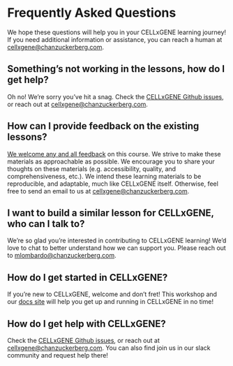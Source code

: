 # Frequently Asked Questions

We hope these questions will help you in your CELLxGENE learning journey! If you need additional information or assistance, you can reach a human at [cellxgene@chanzuckerberg.com](cellxgene@chanzuckerberg.com).

## Something’s not working in the lessons, how do I get help?
Oh no! We’re sorry you’ve hit a snag. Check the [CELLxGENE Github issues](https://github.com/chanzuckerberg/cellxgene/issues), or reach out at [cellxgene@chanzuckerberg.com](cellxgene@chanzuckerberg.com).
 
## How can I provide feedback on the existing lessons?
[We welcome any and all feedback](https://github.com/MaximilianLombardo/cxg-deep-dive-workshop/issues) on this course. We strive to make these materials as approachable as possible. We encourage you to share your thoughts on these materials (e.g. accessibility, quality, and comprehensiveness, etc.). We intend these learning materials to be reproducible, and adaptable, much like CELLxGENE itself. Otherwise, feel free to send an email to us at [cellxgene@chanzuckerberg.com](cellxgene@chanzuckerberg.com).
 
## I want to build a similar lesson for CELLxGENE, who can I talk to?
We’re so glad you’re interested in contributing to CELLxGENE learning! We’d love to chat to better understand how we can support you. Please reach out to [mlombardo@chanzuckerberg.com](mlombardo@chanzuckerberg.com).
 
## How do I get started in CELLxGENE?
If you’re new to CELLxGENE, welcome and don’t fret! This workshop and our [docs site](https://cellxgene.cziscience.com/docs/01__CellxGene) will help you get up and running in CELLxGENE in no time!
 
## How do I get help with CELLxGENE?  
  
Check the [CELLxGENE Github issues](https://github.com/chanzuckerberg/cellxgene/issues), or reach out at [cellxgene@chanzuckerberg.com](cellxgene@chanzuckerberg.com). You can also find join us in our slack community and request help there!
